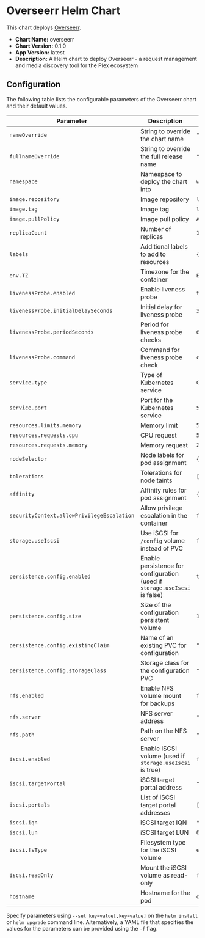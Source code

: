 # Overseerr Helm Chart

This chart deploys [Overseerr](https://overseerr.dev/).

*   **Chart Name:** overseerr
*   **Chart Version:** 0.1.0
*   **App Version:** latest
*   **Description:** A Helm chart to deploy Overseerr - a request management and media discovery tool for the Plex ecosystem

## Configuration

The following table lists the configurable parameters of the Overseerr chart and their default values.

| Parameter                             | Description                                                                 | Default                                    |
| ------------------------------------- | --------------------------------------------------------------------------- | ------------------------------------------ |
| `nameOverride`                        | String to override the chart name                                           | `""`                                       |
| `fullnameOverride`                    | String to override the full release name                                    | `""`                                       |
| `namespace`                           | Namespace to deploy the chart into                                          | `webapps`                                  |
| `image.repository`                    | Image repository                                                            | `lscr.io/linuxserver/overseerr`            |
| `image.tag`                           | Image tag                                                                   | `latest`                                   |
| `image.pullPolicy`                    | Image pull policy                                                           | `Always`                                   |
| `replicaCount`                        | Number of replicas                                                          | `1`                                        |
| `labels`                              | Additional labels to add to resources                                       | `{}`                                       |
| `env.TZ`                              | Timezone for the container                                                  | `Europe/London`                            |
| `livenessProbe.enabled`               | Enable liveness probe                                                       | `true`                                     |
| `livenessProbe.initialDelaySeconds`   | Initial delay for liveness probe                                            | `30`                                       |
| `livenessProbe.periodSeconds`         | Period for liveness probe checks                                            | `60`                                       |
| `livenessProbe.command`               | Command for liveness probe check                                            | `curl --fail localhost:5055`               |
| `service.type`                        | Type of Kubernetes service                                                  | `ClusterIP`                                |
| `service.port`                        | Port for the Kubernetes service                                             | `5055`                                     |
| `resources.limits.memory`             | Memory limit                                                                | `512Mi`                                    |
| `resources.requests.cpu`              | CPU request                                                                 | `500m`                                     |
| `resources.requests.memory`           | Memory request                                                              | `258Mi`                                    |
| `nodeSelector`                        | Node labels for pod assignment                                              | `{}`                                       |
| `tolerations`                         | Tolerations for node taints                                                 | `[]`                                       |
| `affinity`                            | Affinity rules for pod assignment                                           | `{}`                                       |
| `securityContext.allowPrivilegeEscalation` | Allow privilege escalation in the container                             | `false`                                    |
| `storage.useIscsi`                    | Use iSCSI for `/config` volume instead of PVC                               | `false`                                    |
| `persistence.config.enabled`          | Enable persistence for configuration (used if `storage.useIscsi` is false)  | `true`                                     |
| `persistence.config.size`             | Size of the configuration persistent volume                                 | `1Gi`                                      |
| `persistence.config.existingClaim`    | Name of an existing PVC for configuration                                   | `""`                                       |
| `persistence.config.storageClass`     | Storage class for the configuration PVC                                     | `""`                                       |
| `nfs.enabled`                         | Enable NFS volume mount for backups                                         | `false`                                    |
| `nfs.server`                          | NFS server address                                                          | `""`                                       |
| `nfs.path`                            | Path on the NFS server                                                      | `""`                                       |
| `iscsi.enabled`                       | Enable iSCSI volume (used if `storage.useIscsi` is true)                    | `false`                                    |
| `iscsi.targetPortal`                  | iSCSI target portal address                                                 | `""`                                       |
| `iscsi.portals`                       | List of iSCSI target portal addresses                                       | `[]`                                       |
| `iscsi.iqn`                           | iSCSI target IQN                                                            | `""`                                       |
| `iscsi.lun`                           | iSCSI target LUN                                                            | `0`                                        |
| `iscsi.fsType`                        | Filesystem type for the iSCSI volume                                        | `ext4`                                     |
| `iscsi.readOnly`                      | Mount the iSCSI volume as read-only                                         | `false`                                    |
| `hostname`                            | Hostname for the pod                                                        | `overseerr`                                |

Specify parameters using `--set key=value[,key=value]` on the `helm install` or `helm upgrade` command line. Alternatively, a YAML file that specifies the values for the parameters can be provided using the `-f` flag.
